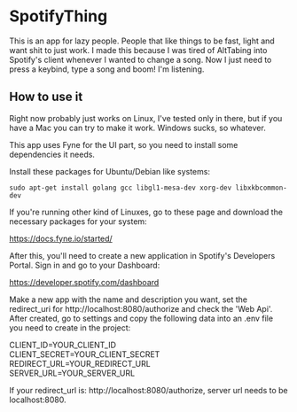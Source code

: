 # SpotifyThing

This is an app for lazy people. People that like things to be fast, light and want shit to just work. I made this because I was tired of AltTabing into Spotify's client whenever I wanted to change a song. Now I just need to press a keybind, type a song and boom! I'm listening.

## How to use it

Right now probably just works on Linux, I've tested only in there, but if you have a Mac you can try to make it work. Windows sucks, so whatever.

This app uses Fyne for the UI part, so you need to install some dependencies it needs.

Install these packages for Ubuntu/Debian like systems: 

`sudo apt-get install golang gcc libgl1-mesa-dev xorg-dev libxkbcommon-dev`

If you're running other kind of Linuxes, go to these page and download the necessary packages for your system: 

https://docs.fyne.io/started/

After this, you'll need to create a new application in Spotify's Developers Portal. Sign in and go to your Dashboard:

https://developer.spotify.com/dashboard

Make a new app with the name and description you want, set the redirect_uri for http://localhost:8080/authorize and check the 'Web Api'. After created, go to settings and copy the following data into an .env file you need to create in the project:

CLIENT_ID=YOUR_CLIENT_ID  
CLIENT_SECRET=YOUR_CLIENT_SECRET  
REDIRECT_URL=YOUR_REDIRECT_URL   
SERVER_URL=YOUR_SERVER_URL   

If your redirect_url is: http://localhost:8080/authorize, server url needs to be localhost:8080.
